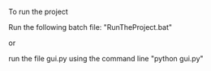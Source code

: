To run the project

Run the following batch file:
"RunTheProject.bat"

or

run the file gui.py using the command line "python gui.py"